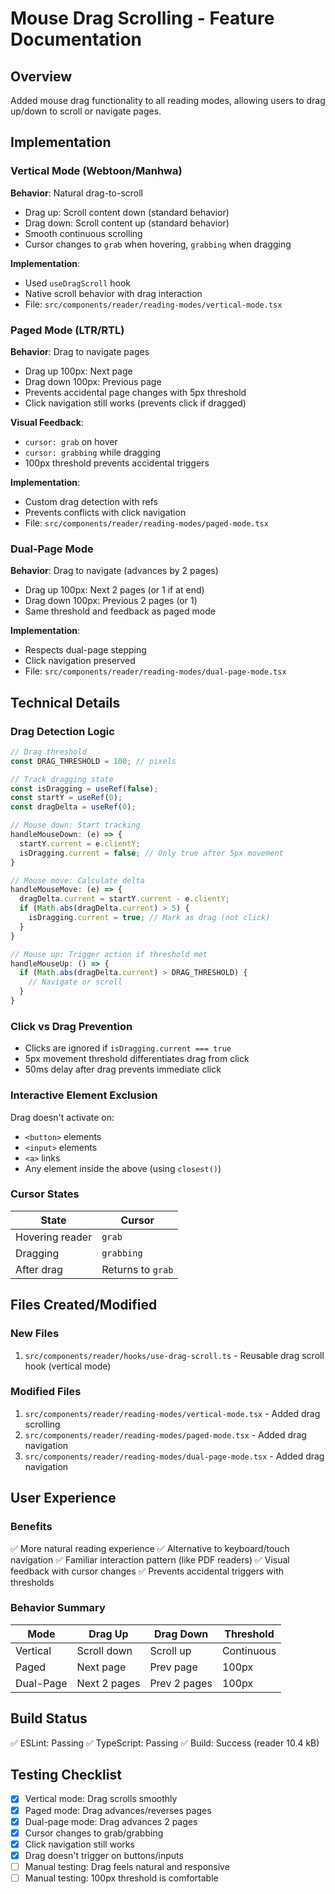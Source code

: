 # Mouse Drag Scrolling - Feature Documentation

## Overview
Added mouse drag functionality to all reading modes, allowing users to drag up/down to scroll or navigate pages.

## Implementation

### Vertical Mode (Webtoon/Manhwa)
**Behavior**: Natural drag-to-scroll
- Drag up: Scroll content down (standard behavior)
- Drag down: Scroll content up (standard behavior)
- Smooth continuous scrolling
- Cursor changes to `grab` when hovering, `grabbing` when dragging

**Implementation**:
- Used `useDragScroll` hook
- Native scroll behavior with drag interaction
- File: `src/components/reader/reading-modes/vertical-mode.tsx`

### Paged Mode (LTR/RTL)
**Behavior**: Drag to navigate pages
- Drag up 100px: Next page
- Drag down 100px: Previous page
- Prevents accidental page changes with 5px threshold
- Click navigation still works (prevents click if dragged)

**Visual Feedback**:
- `cursor: grab` on hover
- `cursor: grabbing` while dragging
- 100px threshold prevents accidental triggers

**Implementation**:
- Custom drag detection with refs
- Prevents conflicts with click navigation
- File: `src/components/reader/reading-modes/paged-mode.tsx`

### Dual-Page Mode
**Behavior**: Drag to navigate (advances by 2 pages)
- Drag up 100px: Next 2 pages (or 1 if at end)
- Drag down 100px: Previous 2 pages (or 1)
- Same threshold and feedback as paged mode

**Implementation**:
- Respects dual-page stepping
- Click navigation preserved
- File: `src/components/reader/reading-modes/dual-page-mode.tsx`

## Technical Details

### Drag Detection Logic
```typescript
// Drag threshold
const DRAG_THRESHOLD = 100; // pixels

// Track dragging state
const isDragging = useRef(false);
const startY = useRef(0);
const dragDelta = useRef(0);

// Mouse down: Start tracking
handleMouseDown: (e) => {
  startY.current = e.clientY;
  isDragging.current = false; // Only true after 5px movement
}

// Mouse move: Calculate delta
handleMouseMove: (e) => {
  dragDelta.current = startY.current - e.clientY;
  if (Math.abs(dragDelta.current) > 5) {
    isDragging.current = true; // Mark as drag (not click)
  }
}

// Mouse up: Trigger action if threshold met
handleMouseUp: () => {
  if (Math.abs(dragDelta.current) > DRAG_THRESHOLD) {
    // Navigate or scroll
  }
}
```

### Click vs Drag Prevention
- Clicks are ignored if `isDragging.current === true`
- 5px movement threshold differentiates drag from click
- 50ms delay after drag prevents immediate click

### Interactive Element Exclusion
Drag doesn't activate on:
- `<button>` elements
- `<input>` elements
- `<a>` links
- Any element inside the above (using `closest()`)

### Cursor States
| State | Cursor |
|-------|--------|
| Hovering reader | `grab` |
| Dragging | `grabbing` |
| After drag | Returns to `grab` |

## Files Created/Modified

### New Files
1. `src/components/reader/hooks/use-drag-scroll.ts` - Reusable drag scroll hook (vertical mode)

### Modified Files
1. `src/components/reader/reading-modes/vertical-mode.tsx` - Added drag scrolling
2. `src/components/reader/reading-modes/paged-mode.tsx` - Added drag navigation
3. `src/components/reader/reading-modes/dual-page-mode.tsx` - Added drag navigation

## User Experience

### Benefits
✅ More natural reading experience
✅ Alternative to keyboard/touch navigation
✅ Familiar interaction pattern (like PDF readers)
✅ Visual feedback with cursor changes
✅ Prevents accidental triggers with thresholds

### Behavior Summary
| Mode | Drag Up | Drag Down | Threshold |
|------|---------|-----------|-----------|
| Vertical | Scroll down | Scroll up | Continuous |
| Paged | Next page | Prev page | 100px |
| Dual-Page | Next 2 pages | Prev 2 pages | 100px |

## Build Status
✅ ESLint: Passing
✅ TypeScript: Passing
✅ Build: Success (reader 10.4 kB)

## Testing Checklist
- [x] Vertical mode: Drag scrolls smoothly
- [x] Paged mode: Drag advances/reverses pages
- [x] Dual-page mode: Drag advances 2 pages
- [x] Cursor changes to grab/grabbing
- [x] Click navigation still works
- [x] Drag doesn't trigger on buttons/inputs
- [ ] Manual testing: Drag feels natural and responsive
- [ ] Manual testing: 100px threshold is comfortable
